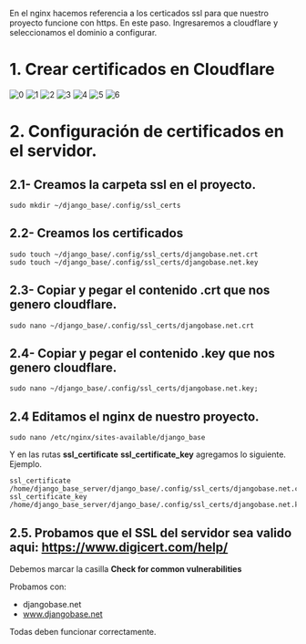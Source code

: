 En el nginx hacemos referencia a los certicados ssl para que nuestro proyecto funcione con https.
En este paso. Ingresaremos a cloudflare y seleccionamos el dominio a configurar.

# 1. Crear certificados en Cloudflare

![0](https://user-images.githubusercontent.com/68970106/223751720-1bff61fe-1ff7-4ec4-87cc-785399803b4b.png)
![1](https://user-images.githubusercontent.com/68970106/223751725-19cfc9c4-a8b1-48f4-b846-3491dad4d616.png)
![2](https://user-images.githubusercontent.com/68970106/223751726-825bc25b-4922-40ce-80dd-c6c552357552.png)
![3](https://user-images.githubusercontent.com/68970106/223751728-98b44855-de2b-4c82-912c-73f820ac4210.png)
![4](https://user-images.githubusercontent.com/68970106/223751732-f050ef68-dba5-4d2a-8b41-6db1a23254dd.png)
![5](https://user-images.githubusercontent.com/68970106/223751736-917ccdfb-334b-4724-81ab-fda3801905aa.png)
![6](https://user-images.githubusercontent.com/68970106/223751738-21ce41fc-bb52-4e4e-8985-cfc8597de507.png)

# 2. Configuración de certificados en el servidor.

## 2.1- Creamos la carpeta ssl en el proyecto.
```
sudo mkdir ~/django_base/.config/ssl_certs
```

## 2.2- Creamos los certificados
```
sudo touch ~/django_base/.config/ssl_certs/djangobase.net.crt
sudo touch ~/django_base/.config/ssl_certs/djangobase.net.key
```

## 2.3- Copiar y pegar el contenido .crt que nos genero cloudflare.
```
sudo nano ~/django_base/.config/ssl_certs/djangobase.net.crt
```

## 2.4- Copiar y pegar el contenido .key que nos genero cloudflare.
```
sudo nano ~/django_base/.config/ssl_certs/djangobase.net.key;
```

## 2.4 Editamos el nginx de nuestro proyecto.

    sudo nano /etc/nginx/sites-available/django_base

Y en las rutas __ssl_certificate__ __ssl_certificate_key__ agregamos lo siguiente. Ejemplo.

    ssl_certificate       /home/django_base_server/django_base/.config/ssl_certs/djangobase.net.crt;
    ssl_certificate_key   /home/django_base_server/django_base/.config/ssl_certs/djangobase.net.key;


## 2.5. Probamos que el SSL del servidor sea valido aqui: https://www.digicert.com/help/
Debemos marcar la casilla **Check for common vulnerabilities**

Probamos con:

- djangobase.net
- www.djangobase.net

Todas deben funcionar correctamente.